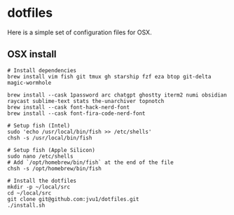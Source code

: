 dotfiles
========

Here is a simple set of configuration files for OSX.

OSX install
--------

    # Install dependencies
    brew install vim fish git tmux gh starship fzf eza btop git-delta magic-wormhole

    brew install --cask 1password arc chatgpt ghostty iterm2 numi obsidian raycast sublime-text stats the-unarchiver topnotch
    brew install --cask font-hack-nerd-font
    brew install --cask font-fira-code-nerd-font

    # Setup fish (Intel)
    sudo 'echo /usr/local/bin/fish >> /etc/shells'
    chsh -s /usr/local/bin/fish

    # Setup fish (Apple Silicon)
    sudo nano /etc/shells
    # Add `/opt/homebrew/bin/fish` at the end of the file
    chsh -s /opt/homebrew/bin/fish
    
    # Install the dotfiles
    mkdir -p ~/local/src
    cd ~/local/src
    git clone git@github.com:jvu1/dotfiles.git
    ./install.sh


